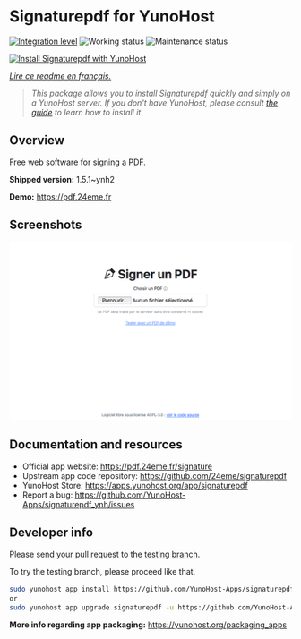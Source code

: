 <!--
N.B.: This README was automatically generated by https://github.com/YunoHost/apps/tree/master/tools/README-generator
It shall NOT be edited by hand.
-->

# Signaturepdf for YunoHost

[![Integration level](https://dash.yunohost.org/integration/signaturepdf.svg)](https://dash.yunohost.org/appci/app/signaturepdf) ![Working status](https://ci-apps.yunohost.org/ci/badges/signaturepdf.status.svg) ![Maintenance status](https://ci-apps.yunohost.org/ci/badges/signaturepdf.maintain.svg)

[![Install Signaturepdf with YunoHost](https://install-app.yunohost.org/install-with-yunohost.svg)](https://install-app.yunohost.org/?app=signaturepdf)

*[Lire ce readme en français.](./README_fr.md)*

> *This package allows you to install Signaturepdf quickly and simply on a YunoHost server.
If you don't have YunoHost, please consult [the guide](https://yunohost.org/#/install) to learn how to install it.*

## Overview

Free web software for signing a PDF.

**Shipped version:** 1.5.1~ynh2

**Demo:** https://pdf.24eme.fr

## Screenshots

![Screenshot of Signaturepdf](./doc/screenshots/screenshot.png)

## Documentation and resources

* Official app website: <https://pdf.24eme.fr/signature>
* Upstream app code repository: <https://github.com/24eme/signaturepdf>
* YunoHost Store: <https://apps.yunohost.org/app/signaturepdf>
* Report a bug: <https://github.com/YunoHost-Apps/signaturepdf_ynh/issues>

## Developer info

Please send your pull request to the [testing branch](https://github.com/YunoHost-Apps/signaturepdf_ynh/tree/testing).

To try the testing branch, please proceed like that.

``` bash
sudo yunohost app install https://github.com/YunoHost-Apps/signaturepdf_ynh/tree/testing --debug
or
sudo yunohost app upgrade signaturepdf -u https://github.com/YunoHost-Apps/signaturepdf_ynh/tree/testing --debug
```

**More info regarding app packaging:** <https://yunohost.org/packaging_apps>
